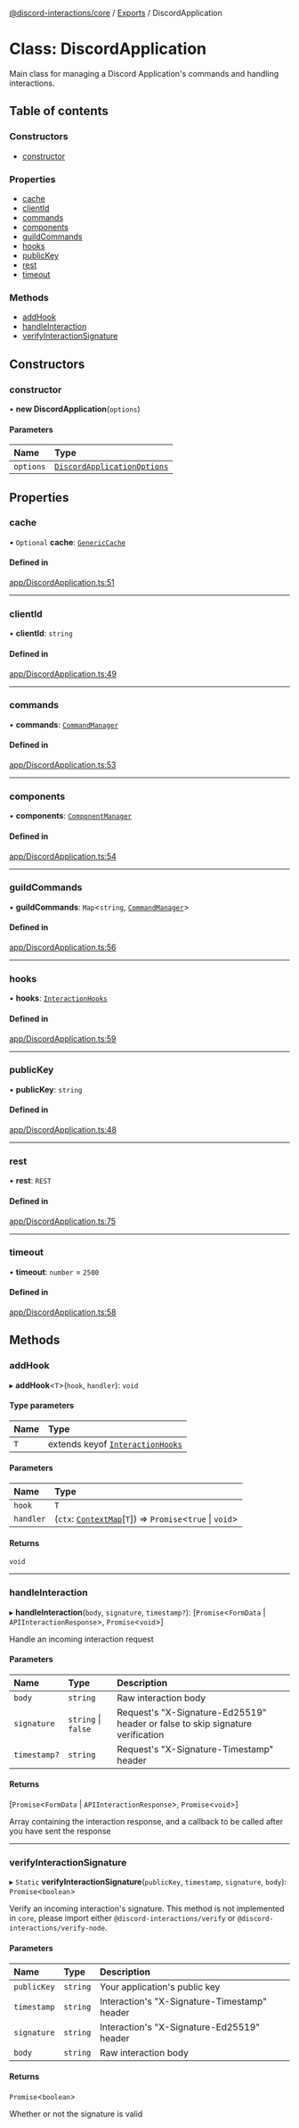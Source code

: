 [@discord-interactions/core](../README.md) / [Exports](../modules.md) / DiscordApplication

# Class: DiscordApplication

Main class for managing a Discord Application's commands and handling interactions.

## Table of contents

### Constructors

- [constructor](DiscordApplication.md#constructor)

### Properties

- [cache](DiscordApplication.md#cache)
- [clientId](DiscordApplication.md#clientid)
- [commands](DiscordApplication.md#commands)
- [components](DiscordApplication.md#components)
- [guildCommands](DiscordApplication.md#guildcommands)
- [hooks](DiscordApplication.md#hooks)
- [publicKey](DiscordApplication.md#publickey)
- [rest](DiscordApplication.md#rest)
- [timeout](DiscordApplication.md#timeout)

### Methods

- [addHook](DiscordApplication.md#addhook)
- [handleInteraction](DiscordApplication.md#handleinteraction)
- [verifyInteractionSignature](DiscordApplication.md#verifyinteractionsignature)

## Constructors

### constructor

• **new DiscordApplication**(`options`)

#### Parameters

| Name | Type |
| :------ | :------ |
| `options` | [`DiscordApplicationOptions`](../interfaces/DiscordApplicationOptions.md) |

## Properties

### cache

• `Optional` **cache**: [`GenericCache`](../interfaces/GenericCache.md)

#### Defined in

[app/DiscordApplication.ts:51](https://github.com/ssMMiles/discord-interactions/blob/aef28b7/packages/core/src/app/DiscordApplication.ts#L51)

___

### clientId

• **clientId**: `string`

#### Defined in

[app/DiscordApplication.ts:49](https://github.com/ssMMiles/discord-interactions/blob/aef28b7/packages/core/src/app/DiscordApplication.ts#L49)

___

### commands

• **commands**: [`CommandManager`](CommandManager.md)

#### Defined in

[app/DiscordApplication.ts:53](https://github.com/ssMMiles/discord-interactions/blob/aef28b7/packages/core/src/app/DiscordApplication.ts#L53)

___

### components

• **components**: [`ComponentManager`](ComponentManager.md)

#### Defined in

[app/DiscordApplication.ts:54](https://github.com/ssMMiles/discord-interactions/blob/aef28b7/packages/core/src/app/DiscordApplication.ts#L54)

___

### guildCommands

• **guildCommands**: `Map`<`string`, [`CommandManager`](CommandManager.md)\>

#### Defined in

[app/DiscordApplication.ts:56](https://github.com/ssMMiles/discord-interactions/blob/aef28b7/packages/core/src/app/DiscordApplication.ts#L56)

___

### hooks

• **hooks**: [`InteractionHooks`](../modules.md#interactionhooks)

#### Defined in

[app/DiscordApplication.ts:59](https://github.com/ssMMiles/discord-interactions/blob/aef28b7/packages/core/src/app/DiscordApplication.ts#L59)

___

### publicKey

• **publicKey**: `string`

#### Defined in

[app/DiscordApplication.ts:48](https://github.com/ssMMiles/discord-interactions/blob/aef28b7/packages/core/src/app/DiscordApplication.ts#L48)

___

### rest

• **rest**: `REST`

#### Defined in

[app/DiscordApplication.ts:75](https://github.com/ssMMiles/discord-interactions/blob/aef28b7/packages/core/src/app/DiscordApplication.ts#L75)

___

### timeout

• **timeout**: `number` = `2500`

#### Defined in

[app/DiscordApplication.ts:58](https://github.com/ssMMiles/discord-interactions/blob/aef28b7/packages/core/src/app/DiscordApplication.ts#L58)

## Methods

### addHook

▸ **addHook**<`T`\>(`hook`, `handler`): `void`

#### Type parameters

| Name | Type |
| :------ | :------ |
| `T` | extends keyof [`InteractionHooks`](../modules.md#interactionhooks) |

#### Parameters

| Name | Type |
| :------ | :------ |
| `hook` | `T` |
| `handler` | (`ctx`: [`ContextMap`](../modules.md#contextmap)[`T`]) => `Promise`<``true`` \| `void`\> |

#### Returns

`void`

___

### handleInteraction

▸ **handleInteraction**(`body`, `signature`, `timestamp?`): [`Promise`<`FormData` \| `APIInteractionResponse`\>, `Promise`<`void`\>]

Handle an incoming interaction request

#### Parameters

| Name | Type | Description |
| :------ | :------ | :------ |
| `body` | `string` | Raw interaction body |
| `signature` | `string` \| ``false`` | Request's "X-Signature-Ed25519" header or false to skip signature verification |
| `timestamp?` | `string` | Request's "X-Signature-Timestamp" header |

#### Returns

[`Promise`<`FormData` \| `APIInteractionResponse`\>, `Promise`<`void`\>]

Array containing the interaction response, and a callback to be called after you have sent the response

___

### verifyInteractionSignature

▸ `Static` **verifyInteractionSignature**(`publicKey`, `timestamp`, `signature`, `body`): `Promise`<`boolean`\>

Verify an incoming interaction's signature. This method is not implemented in `core`, please import either `@discord-interactions/verify` or `@discord-interactions/verify-node`.

#### Parameters

| Name | Type | Description |
| :------ | :------ | :------ |
| `publicKey` | `string` | Your application's public key |
| `timestamp` | `string` | Interaction's "X-Signature-Timestamp" header |
| `signature` | `string` | Interaction's "X-Signature-Ed25519" header |
| `body` | `string` | Raw interaction body |

#### Returns

`Promise`<`boolean`\>

Whether or not the signature is valid
